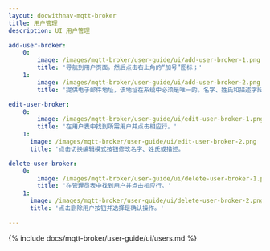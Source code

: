 ```yaml
---
layout: docwithnav-mqtt-broker
title: 用户管理
description: UI 用户管理

add-user-broker:
    0:
        image: /images/mqtt-broker/user-guide/ui/add-user-broker-1.png
        title: '导航到用户页面。然后点击右上角的“加号”图标；'
    1:
        image: /images/mqtt-broker/user-guide/ui/add-user-broker-2.png
        title: '提供电子邮件地址，该地址在系统中必须是唯一的。名字、姓氏和描述字段是可选的。点击“添加”创建用户。'

edit-user-broker:
    0:
        image: /images/mqtt-broker/user-guide/ui/edit-user-broker-1.png
        title: '在用户表中找到所需用户并点击相应行。'
    1:
      image: /images/mqtt-broker/user-guide/ui/edit-user-broker-2.png
      title: '点击切换编辑模式按钮修改名字、姓氏或描述。'

delete-user-broker:
    0:
        image: /images/mqtt-broker/user-guide/ui/delete-user-broker-1.png
        title: '在管理员表中找到用户并点击相应行。'
    1:
      image: /images/mqtt-broker/user-guide/ui/delete-user-broker-2.png
      title: '点击删除用户按钮并选择是确认操作。'

---
```


{% include docs/mqtt-broker/user-guide/ui/users.md %}